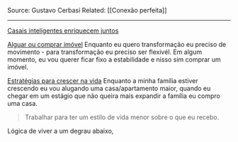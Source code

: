 Source: Gustavo Cerbasi
Related: [[Conexão perfeita]]

---

[Casais inteligentes enriquecem juntos](https://www.amazon.com.br/Casais-Inteligentes-Enriquecem-Juntos-Finan%C3%A7as/dp/8543101433?__mk_pt_BR=%C3%85M%C3%85%C5%BD%C3%95%C3%91&keywords=CASAIS+INTELIGENTES+ENRIQUECEM+JUNTOS&qid=1532701759&sr=1-1&ref=sr_1_1)

[Alguar ou comprar imóvel](https://www.youtube.com/watch?v=hT1GEWe2atY)
Enquanto eu quero transformação eu preciso de movimento - para transformação eu preciso ser flexivél. Em algum momento, eu vou querer ficar fixo a estabilidade e nisso sim comprar um imóvel.

[Estratégias para crescer na vida](https://www.youtube.com/watch?v=oH1jjVgPSIc)
Enquanto a minha família estiver crescendo eu vou alugando uma casa/apartamento maior, quando eu chegar em um estágio que não queira mais expandir a família eu compro uma casa.

> Trabalhar para ter um estilo de vida menor sobre o que eu recebo.

Lógica de viver a um degrau abaixo, 